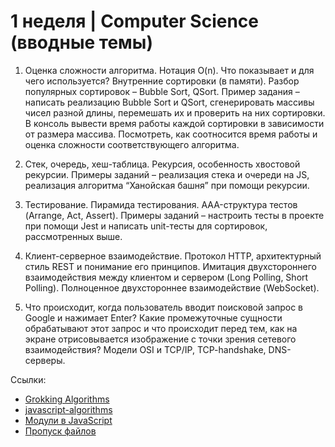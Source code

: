 # 1 неделя | Computer Science (вводные темы)

1. Оценка сложности алгоритма. Нотация O(n). Что показывает и для чего используется? Внутренние сортировки (в памяти). Разбор популярных сортировок – Bubble Sort, QSort.
Пример задания – написать реализацию Bubble Sort и QSort, сгенерировать массивы чисел разной длины, перемешать их и проверить на них сортировки. В консоль вывести время работы каждой сортировки в зависимости от размера массива. Посмотреть, как соотносится время работы и оценка сложности соответствующего алгоритма.

2. Стек, очередь, хеш-таблица. Рекурсия, особенность хвостовой рекурсии.
Примеры заданий – реализация стека и очереди на JS, реализация алгоритма “Ханойская башня” при помощи рекурсии.

3. Тестирование. Пирамида тестирования. AAA-структура тестов (Arrange, Act, Assert).
Примеры заданий – настроить тесты в проекте при помощи Jest и написать unit-тесты для сортировок, рассмотренных выше.

4. Клиент-серверное взаимодействие. Протокол HTTP, архитектурный стиль REST и понимание его принципов. Имитация двухстороннего взаимодействия между клиентом и сервером (Long Polling, Short Polling). Полноценное двухстороннее взаимодействие (WebSocket).

5. Что происходит, когда пользователь вводит поисковой запрос в Google и нажимает Enter? Какие промежуточные сущности обрабатывают этот запрос и что происходит перед тем, как на экране отрисовывается изображение с точки зрения сетевого взаимодействия? Модели OSI и TCP/IP, TCP-handshake, DNS-серверы.

Ссылки:

- [Grokking Algorithms](https://github.com/mohnatus/grokking-algorithms?tab=readme-ov-file)
- [javascript-algorithms](https://github.com/trekhleb/javascript-algorithms)
- [Модули в JavaScript](https://habr.com/ru/companies/domclick/articles/532084/)
- [Пропуск файлов](https://docs.github.com/ru/get-started/git-basics/ignoring-files)
